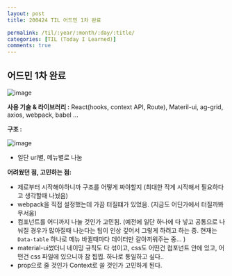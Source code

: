 ```yaml
---
layout: post
title: 200424 TIL 어드민 1차 완료

permalink: /til/:year/:month/:day/:title/
categories: [TIL (Today I Learned)]
comments: true
---
```


## 어드민 1차 완료

![image](https://user-images.githubusercontent.com/40848630/80173268-3f7b1200-862a-11ea-8cb3-43300b1d2692.png)

**사용 기술 & 라이브러리 :** React(hooks, context API, Route), Materil-ui, ag-grid, axios, webpack, babel ...

**구조 :**  

![image](https://user-images.githubusercontent.com/40848630/80173398-a5679980-862a-11ea-92b6-33943d99dc08.png)

- 일단 url별, 메뉴별로 나눔

**어려웠던 점, 고민하는 점:**

- 제로부터 시작해야하니까 구조를 어떻게 짜야할지
  (최대한 작게 시작해서 필요하다고 생각할때 나눴음)
- webpack을 직접 설정했는데 가끔 터질떄가 있었음. (지금도 어딘가에서 터질까봐 무서움)
- 컴포넌트를 어디까지 나눌 것인가 고민됨. (예전에 일단 하나에 다 넣고 공통으로 나눠질 경우가 많아질때 나눈다는 팁이 인상 깊어서 그렇게 하려고 하는 중. 현재는 `Data-table` 하나로 메뉴 바뀔때마다 데이터만 갈아끼워주는 중... )
- material-ui썼더니 네이밍 규칙도 다 섞이고, css도 어떤건 컴포넌트 안에 있고, 어떤건 css 파일에 있으니까 참 찝찝. 하나로 통일하고 싶다..
- prop으로 줄 것인가 Context로 쓸 것인가 고민하게 된다. 
